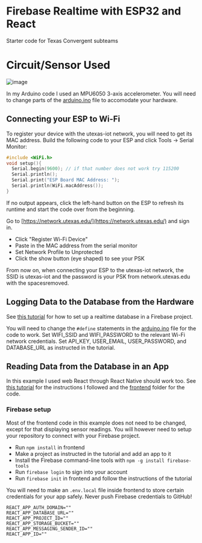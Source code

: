 # Firebase Realtime with ESP32 and React
Starter code for Texas Convergent subteams

# Circuit/Sensor Used

![image](https://www.tutorialspoint.com/esp32_for_iot/images/mpu2.jpg)

In my Arduino code I used an MPU6050 3-axis accelerometer. You will need to change parts of the [arduino.ino](arduino/arduino.ino) file to accomodate your hardware.

## Connecting your ESP to Wi-Fi

To register your device with the utexas-iot network, you will need to get its MAC address.
Build the following code to your ESP and click Tools -> Serial Monitor:

```cpp
#include <WiFi.h>
void setup(){
  Serial.begin(9600); // if that number does not work try 115200
  Serial.println();
  Serial.print("ESP Board MAC Address: ");
  Serial.println(WiFi.macAddress());
}
```

If no output appears, click the left-hand button on the ESP to refresh its runtime and start the code over from the beginning.

Go to [https://network.utexas.edu/](https://network.utexas.edu/) and sign in.
- Click "Register Wi-Fi Device"
- Paste in the MAC address from the serial monitor
- Set Network Profile to Unprotected
- Click the show button (eye shaped) to see your PSK 

From now on, when connecting your ESP to the utexas-iot network, the SSID is utexas-iot and the password
is your PSK from network.utexas.edu with the spacesremoved.

## Logging Data to the Database from the Hardware

See [this tutorial](https://randomnerdtutorials.com/esp32-data-logging-firebase-realtime-database/) for how to set up a realtime database in a Firebase project. 

You will need to change the `#define` statements in the [arduino.ino](arduino/arduino.ino) file 
for the code to work.
Set WIFI_SSID and WIFI_PASSWORD to the relevant Wi-Fi network credentials. Set API_KEY, USER_EMAIL, USER_PASSWORD,
and DATABASE_URL as instructed in the tutorial.

## Reading Data from the Database in an App

In this example I used web React through React Native should work too. 
See [this tutorial](https://randomnerdtutorials.com/esp32-esp8266-firebase-gauges-charts/) for the instructions I followed and the [frontend](frontend) folder for the code.

### Firebase setup

Most of the frontend code in this example does not need to be changed, except for that displaying sensor readings.
You will however need to setup your repository to connect with your Firebase project.
- Run `npm install` in frontend
- Make a project as instructed in the tutorial and add an app to it
- Install the Firebase command-line tools with `npm -g install firebase-tools`
- Run `firebase login` to sign into your account
- Run `firebase init` in frontend and follow the instructions of the tutorial

You will need to make an `.env.local` file inside frontend to store certain credentials for your app safely. Never push
Firebase credentials to GitHub! 
```REACT_APP_API_KEY=""
REACT_APP_AUTH_DOMAIN=""
REACT_APP_DATABASE_URL=""
REACT_APP_PROJECT_ID=""
REACT_APP_STORAGE_BUCKET=""
REACT_APP_MESSAGING_SENDER_ID=""
REACT_APP_ID=""
```

